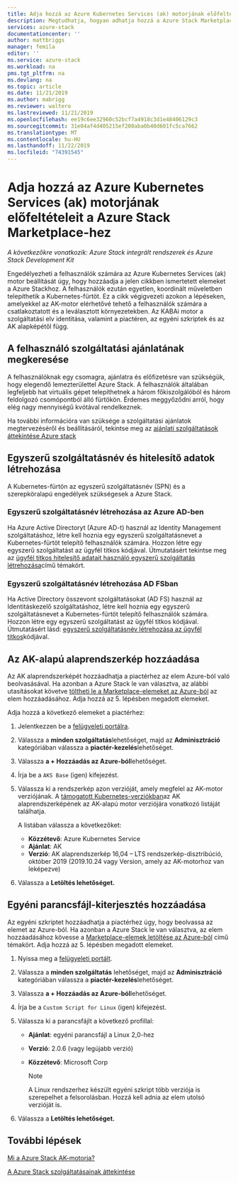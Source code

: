 ```yaml
---
title: Adja hozzá az Azure Kubernetes Services (ak) motorjának előfeltételeit a Azure Stack Marketplace-hez | Microsoft Docs
description: Megtudhatja, hogyan adhatja hozzá a Azure Stack Marketplace-re vonatkozó előfeltételeket a piactérhez.
services: azure-stack
documentationcenter: ''
author: mattbriggs
manager: femila
editor: ''
ms.service: azure-stack
ms.workload: na
pms.tgt_pltfrm: na
ms.devlang: na
ms.topic: article
ms.date: 11/21/2019
ms.author: mabrigg
ms.reviewer: waltero
ms.lastreviewed: 11/21/2019
ms.openlocfilehash: ee19c6ee32960c52bcf7a4918c3d1e48406129c3
ms.sourcegitcommit: 31e04af4d405215ef200aba0b40d601fc5ca7662
ms.translationtype: MT
ms.contentlocale: hu-HU
ms.lasthandoff: 11/22/2019
ms.locfileid: "74391545"
---
```

# <a name="add-the-azure-kubernetes-services-aks-engine-prerequisites-to-the-azure-stack-marketplace"></a>Adja hozzá az Azure Kubernetes Services (ak) motorjának előfeltételeit a Azure Stack Marketplace-hez

*A következőkre vonatkozik: Azure Stack integrált rendszerek és Azure Stack Development Kit*

Engedélyezheti a felhasználók számára az Azure Kubernetes Services (ak) motor beállítását úgy, hogy hozzáadja a jelen cikkben ismertetett elemeket a Azure Stackhoz. A felhasználók ezután egyetlen, koordinált műveletben telepíthetik a Kubernetes-fürtöt. Ez a cikk végigvezeti azokon a lépéseken, amelyekkel az AK-motor elérhetővé tehető a felhasználók számára a csatlakoztatott és a leválasztott környezetekben. Az KABAi motor a szolgáltatási elv identitása, valamint a piactéren, az egyéni szkriptek és az AK alapképétől függ.

## <a name="check-your-users-service-offering"></a>A felhasználó szolgáltatási ajánlatának megkeresése

A felhasználóknak egy csomagra, ajánlatra és előfizetésre van szükségük, hogy elegendő lemezterülettel Azure Stack. A felhasználók általában legfeljebb hat virtuális gépet telepíthetnek a három főkiszolgálóból és három feldolgozó csomópontból álló fürtökön. Érdemes meggyőződni arról, hogy elég nagy mennyiségű kvótával rendelkeznek.

Ha további információra van szüksége a szolgáltatási ajánlatok megtervezéséről és beállításáról, tekintse meg az [ajánlati szolgáltatások áttekintése Azure stack](service-plan-offer-subscription-overview.md)

## <a name="create-a-service-principal-and-credentials"></a>Egyszerű szolgáltatásnév és hitelesítő adatok létrehozása

A Kubernetes-fürtön az egyszerű szolgáltatásnév (SPN) és a szerepköralapú engedélyek szükségesek a Azure Stack.

### <a name="create-an-spn-in-azure-ad"></a>Egyszerű szolgáltatásnév létrehozása az Azure AD-ben

Ha Azure Active Directoryt (Azure AD-t) használ az Identity Management szolgáltatáshoz, létre kell hoznia egy egyszerű szolgáltatásnevet a Kubernetes-fürtöt telepítő felhasználók számára. Hozzon létre egy egyszerű szolgáltatást az ügyfél titkos kódjával. Útmutatásért tekintse meg az [ügyfél titkos hitelesítő adatait használó egyszerű szolgáltatás létrehozása](azure-stack-create-service-principals.md#create-a-service-principal-that-uses-a-client-secret-credential)című témakört.

### <a name="create-an-spn-in-ad-fs"></a>Egyszerű szolgáltatásnév létrehozása AD FSban

Ha Active Directory összevont szolgáltatásokat (AD FS) használ az Identitáskezelő szolgáltatáshoz, létre kell hoznia egy egyszerű szolgáltatásnevet a Kubernetes-fürtöt telepítő felhasználók számára. Hozzon létre egy egyszerű szolgáltatást az ügyfél titkos kódjával. Útmutatásért lásd: [egyszerű szolgáltatásnév létrehozása az ügyfél titkos](azure-stack-create-service-principals.md#create-a-service-principal-that-uses-client-secret-credentials)kódjával.

## <a name="add-the-aks-base-image"></a>Az AK-alapú alaprendszerkép hozzáadása

Az AK alaprendszerképét hozzáadhatja a piactérhez az elem Azure-ból való beolvasásával. Ha azonban a Azure Stack le van választva, az alábbi utasításokat követve [töltheti le a Marketplace-elemeket az Azure-ból](https://docs.microsoft.com/azure-stack/operator/azure-stack-download-azure-marketplace-item?view=azs-1908#disconnected-or-a-partially-connected-scenario) az elem hozzáadásához. Adja hozzá az 5. lépésben megadott elemeket.

Adja hozzá a következő elemeket a piactérhez:

1. Jelentkezzen be a [felügyeleti portálra](https://adminportal.local.azurestack.external).

1. Válassza a **minden szolgáltatás**lehetőséget, majd az **Adminisztráció** kategóriában válassza a **piactér-kezelés**lehetőséget.

1. Válassza **a + Hozzáadás az Azure-ból**lehetőséget.

1. Írja be a `AKS Base` (igen) kifejezést.

1. Válassza ki a rendszerkép azon verzióját, amely megfelel az AK-motor verziójának. A [támogatott Kubernetes-verziókban](https://github.com/Azure/aks-engine/blob/master/docs/topics/azure-stack.md#supported-kubernetes-versions)az AK alaprendszerképének az AK-alapú motor verziójára vonatkozó listáját találhatja. 

    A listában válassza a következőket:
    - **Közzétevő**: Azure Kubernetes Service
    - **Ajánlat**: AK
    - **Verzió**: AK alaprendszerkép 16,04 – LTS rendszerkép-disztribúció, október 2019 (2019.10.24 vagy Version, amely az AK-motorhoz van leképezve)

1. Válassza a **Letöltés lehetőséget.**

## <a name="add-a-custom-script-extension"></a>Egyéni parancsfájl-kiterjesztés hozzáadása

Az egyéni szkriptet hozzáadhatja a piactérhez úgy, hogy beolvassa az elemet az Azure-ból. Ha azonban a Azure Stack le van választva, az elem hozzáadásához kövesse a [Marketplace-elemek letöltése az Azure-ból](https://docs.microsoft.com/azure-stack/operator/azure-stack-download-azure-marketplace-item?view=azs-1908#disconnected-or-a-partially-connected-scenario) című témakört.  Adja hozzá az 5. lépésben megadott elemeket.

1. Nyissa meg a [felügyeleti portált](https://adminportal.local.azurestack.external).

1. Válassza a **minden szolgáltatás** lehetőséget, majd az **Adminisztráció** kategóriában válassza a **piactér-kezelés**lehetőséget.

1. Válassza **a + Hozzáadás az Azure-ból**lehetőséget.

1. Írja be a `Custom Script for Linux` (igen) kifejezést.

1. Válassza ki a parancsfájlt a következő profillal:
   - **Ajánlat**: egyéni parancsfájl a Linux 2,0-hez
   - **Verzió**: 2.0.6 (vagy legújabb verzió)
   - **Közzétevő**: Microsoft Corp

     > [!Note]  
     > A Linux rendszerhez készült egyéni szkript több verziója is szerepelhet a felsorolásban. Hozzá kell adnia az elem utolsó verzióját is.

1. Válassza a **Letöltés lehetőséget.**

## <a name="next-steps"></a>További lépések

[Mi a Azure Stack AK-motorja?](../user/azure-stack-kubernetes-aks-engine-overview.md)

[A Azure Stack szolgáltatásainak áttekintése](service-plan-offer-subscription-overview.md)
